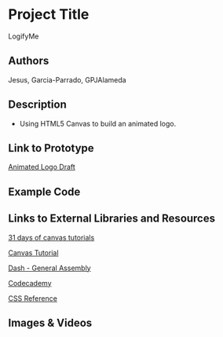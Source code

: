 # Project Title

  LogifyMe

## Authors

  Jesus, Garcia-Parrado, GPJAlameda

## Description

  - Using HTML5 Canvas to build an animated logo.

## Link to Prototype

[Animated Logo Draft](project_code/index_14.html "Animated Logo Draft")

## Example Code

## Links to External Libraries and Resources

[31 days of canvas tutorials](http://creativejs.com/2011/08/31-days-of-canvas-tutorials/ "31 days of canvas tutorials")

[Canvas Tutorial](https://developer.mozilla.org/en-US/docs/Web/Guide/HTML/Canvas_tutorial?redirectlocale=en-US&redirectslug=Canvas_tutorial "Canvas Tutorial")

[Dash - General Assembly](https://dash.generalassemb.ly/ "Dash General Assembly")

[Codecademy](http://www.codecademy.com/ "Codecademy")

[CSS Reference](https://developer.mozilla.org/en-US/docs/Web/CSS "CSS Reference")


## Images & Videos

